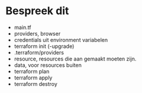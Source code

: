 # Bespreek dit

- main.tf
- providers, browser
- credentials uit environment variabelen
- terraform init (-upgrade)
- .terraform/providers
- resource, resources die aan gemaakt moeten zijn.
- data, voor resources buiten
- terraform plan
- terraform apply
- terraform destroy
